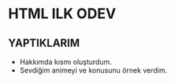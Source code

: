 # HTML ILK ODEV
## YAPTIKLARIM
* Hakkımda kısmı oluşturdum.
* Sevdiğim animeyi ve konusunu örnek verdim.